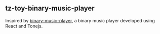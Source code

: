 ## tz-toy-binary-music-player

Inspired by [binary-music-player](https://tholman.com/binary-music-player), a binary music player developed using React and Tonejs.
